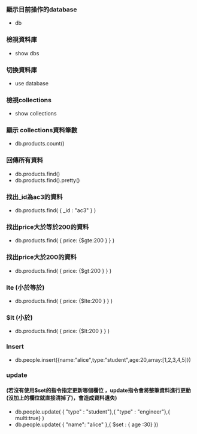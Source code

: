 ### 顯示目前操作的database
- db
### 檢視資料庫
- show dbs
### 切換資料庫
- use database
### 檢視collections
- show collections 
### 顯示 collections資料筆數
- db.products.count()
### 回傳所有資料
- db.products.find()
- db.products.find().pretty()
### 找出_id為ac3的資料
- db.products.find( { _id : "ac3" } ) 
### 找出price大於等於200的資料
- db.products.find( { price: {$gte:200 } } )  
### 找出price大於200的資料
- db.products.find( { price: {$gt:200 } } )  
### lte  (小於等於)
- db.products.find( { price: {$lte:200 } } )
### $lt    (小於)
- db.products.find( { price: {$lt:200 } } ) 
### Insert
- db.people.insert({name:"alice",type:"student",age:20,array:[1,2,3,4,5]})
### update 
#### (若沒有使用$set的指令指定更新哪個欄位 ，update指令會將整筆資料進行更動(沒加上的欄位就直接清掉了)，會造成資料遺失)
- db.people.update( { "type" : "student"},{ "type" : "engineer"},{ multi:true} )
- db.people.update( { "name": "alice" },{ $set : { age :30} })
